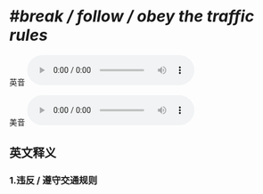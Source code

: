 # ***\#break / follow / obey the traffic rules*** 
英音
<audio src="./media/break  follow  obey the traffic rules1_AAC.aac" controls="controls"></audio>

美音
<audio src="./media/break  follow  obey the traffic rules2_AAC.aac" controls="controls"></audio>



  

英文释义
---
### 1.**违反 / 遵守交通规则**  


